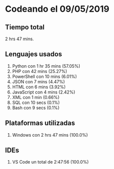 # Codeando el 09/05/2019

## Tiempo total
2 hrs 47 mins.

## Lenguajes usados
1. Python con 1 hr 35 mins (57.05%)
1. PHP con 42 mins (25.27%)
1. PowerShell con 10 mins (6.01%)
1. JSON con 7 mins (4.47%)
1. HTML con 6 mins (3.92%)
1. JavaScript con 4 mins (2.42%)
1. XML con 1 min (0.66%)
1. SQL con 10 secs (0.1%)
1. Bash con 9 secs (0.1%)

## Plataformas utilizadas
1. Windows con 2 hrs 47 mins (100.0%)

## IDEs
1. VS Code un total de 2:47:56 (100.0%)
